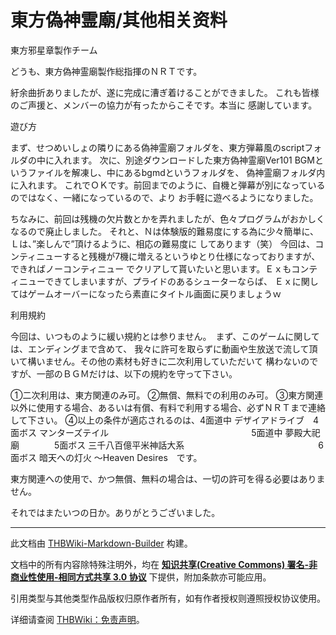 # 東方偽神霊廟/其他相关资料

<!-- source html: G:\repos\THBWiki-Markdown-Builder\THBWikiMarkdown\Temp\main\3\33\ns0%3A%E6%9D%B1%E6%96%B9%E5%81%BD%E7%A5%9E%E9%9C%8A%E5%BB%9F%2F%E5%85%B6%E4%BB%96%E7%9B%B8%E5%85%B3%E8%B5%84%E6%96%99.html -->

東方邪星章製作チーム

  
どうも、東方偽神霊廟製作総指揮のＮＲＴです。
  
  
紆余曲折ありましたが、遂に完成に漕ぎ着けることができました。
これも皆様のご声援と、メンバーの協力が有ったからこそです。本当に
感謝しています。
  
  
  

遊び方
  
  
まず、せつめいしょの隣りにある偽神霊廟フォルダを、東方弾幕風のscriptフォルダの中に入れます。
次に、別途ダウンロードした東方偽神霊廟Ver101 BGMというファイルを解凍し、中にあるbgmdというフォルダを、
偽神霊廟フォルダ内に入れます。
これでＯＫです。前回までのように、自機と弾幕が別になっているのではなく、一緒になっているので、より
お手軽に遊べるようになりました。
  
  
ちなみに、前回は残機の欠片数とかを弄れましたが、色々プログラムがおかしくなるので廃止しました。
それと、Ｎは体験版的難易度にする為に少々簡単に、Ｌは、”楽しんで”頂けるように、相応の難易度に
してあります（笑）
今回は、コンティニューすると残機が7機に増えるというゆとり仕様になっておりますが、できればノーコンティニュー
でクリアして貰いたいと思います。Ｅｘもコンティニューできてしまいますが、プライドのあるシューターならば、
Ｅｘに関してはゲームオーバーになったら素直にタイトル画面に戻りましょうｗ
  
  
利用規約
  
  
今回は、いつものように緩い規約とは参りません。　まず、このゲームに関しては、エンディングまで含めて、
我々に許可を取らずに動画や生放送で流して頂いて構いません。その他の素材も好きに二次利用していただいて
構わないのですが、一部のＢＧＭだけは、以下の規約を守って下さい。
  
  
①二次利用は、東方関連のみ可。
②無償、無料での利用のみ可。
③東方関連以外に使用する場合、あるいは有償、有料で利用する場合、必ずＮＲＴまで連絡して下さい。
④以上の条件が適応されるのは、4面道中 デザイアドライブ　4面ボス マンターズテイル　
　　　　　　　　　　　　　　　5面道中 夢殿大祀廟　　　　5面ボス 三千八百億平米神話大系
　　　　　　　　　　　　　　　6面ボス 暗天への灯火 ～Heaven Desires　です。　
  
  
東方関連への使用で、かつ無償、無料の場合は、一切の許可を得る必要はありません。
  
  
それではまたいつの日か。ありがとうございました。
  





---

此文档由 [THBWiki-Markdown-Builder](https://github.com/Delsin-Yu/THBWiki-Markdown-Builder) 构建。

文档中的所有内容除特殊注明外，均在 [**知识共享(Creative Commons) 署名-非商业性使用-相同方式共享 3.0 协议**](https://creativecommons.org/licenses/by-sa/3.0/deed.zh-hans) 下提供，附加条款亦可能应用。

引用类型与其他类型作品版权归原作者所有，如有作者授权则遵照授权协议使用。

详细请查阅 [THBWiki：免责声明](https://thbwiki.cc/THBWiki:%E5%85%8D%E8%B4%A3%E5%A3%B0%E6%98%8E)。

